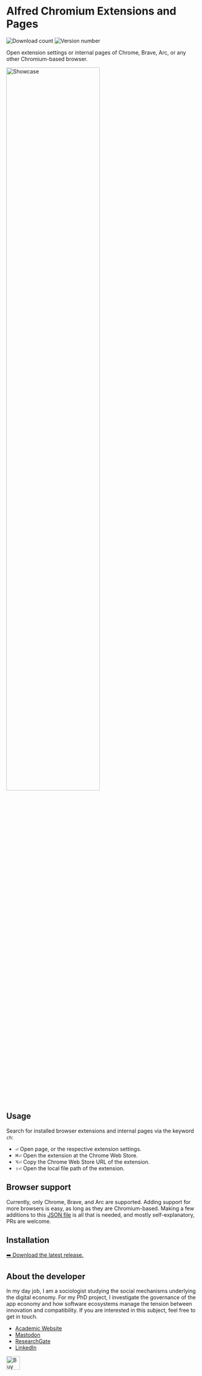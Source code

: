 # Alfred Chromium Extensions and Pages
![Download count](https://img.shields.io/github/downloads/chrisgrieser/alfred-chromium-extensions/total?label=Total%20Downloads&style=plastic)
![Version number](https://img.shields.io/github/v/release/chrisgrieser/alfred-chromium-extensions?label=Latest%20Release&style=plastic)

Open extension settings or internal pages of Chrome, Brave, Arc, or any other
Chromium-based browser.

<img alt="Showcase" width=70% src="https://github.com/user-attachments/assets/bb4f10fc-f485-4aab-8352-c1af6950a1bc">

## Usage
Search for installed browser extensions and internal pages via the keyword `ch`:
- <kbd>⏎</kbd> Open page, or the respective extension settings.
- <kbd>⌘⏎</kbd> Open the extension at the Chrome Web Store.
- <kbd>⌥⏎</kbd> Copy the Chrome Web Store URL of the extension.
- <kbd>⇧⏎</kbd> Open the local file path of the extension.

## Browser support
Currently, only Chrome, Brave, and Arc are supported. Adding support for more
browsers is easy, as long as they are Chromium-based. Making a few additions to
this [JSON
file](https://github.com/chrisgrieser/alfred-chromium-extensions/blob/main/scripts/browser-vars.json)
is all that is needed, and mostly self-explanatory, PRs are welcome.

## Installation
[➡️ Download the latest release.](https://github.com/chrisgrieser/alfred-chromium-extensions/releases/latest)

<!-- vale Google.FirstPerson = NO -->
## About the developer
In my day job, I am a sociologist studying the social mechanisms underlying the
digital economy. For my PhD project, I investigate the governance of the app
economy and how software ecosystems manage the tension between innovation and
compatibility. If you are interested in this subject, feel free to get in touch.

- [Academic Website](https://chris-grieser.de/)
- [Mastodon](https://pkm.social/@pseudometa)
- [ResearchGate](https://www.researchgate.net/profile/Christopher-Grieser)
- [LinkedIn](https://www.linkedin.com/in/christopher-grieser-ba693b17a/)

<a href='https://ko-fi.com/Y8Y86SQ91' target='_blank'>
	<img
	height='36'
	style='border:0px;height:36px;'
	src='https://cdn.ko-fi.com/cdn/kofi1.png?v=3'
	border='0'
	alt='Buy Me a Coffee at ko-fi.com'
/></a>
